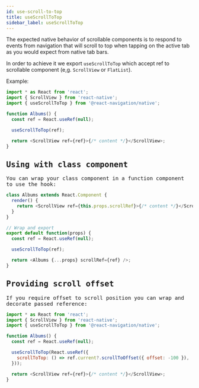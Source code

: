 ```yaml
---
id: use-scroll-to-top
title: useScrollToTop
sidebar_label: useScrollToTop
---
```


The expected native behavior of scrollable components is to respond to events from navigation that will scroll to top when tapping on the active tab as you would expect from native tab bars.

In order to achieve it we export `useScrollToTop` which accept ref to scrollable component (e,g. `ScrollView` or `FlatList`).

Example:

<samp id="use-scroll-to-top" />

```js
import * as React from 'react';
import { ScrollView } from 'react-native';
import { useScrollToTop } from '@react-navigation/native';

function Albums() {
  const ref = React.useRef(null);

  useScrollToTop(ref);

  return <ScrollView ref={ref}>{/* content */}</ScrollView>;
}
```

## Using with class component

You can wrap your class component in a function component to use the hook:

```js
class Albums extends React.Component {
  render() {
    return <ScrollView ref={this.props.scrollRef}>{/* content */}</ScrollView>;
  }
}

// Wrap and export
export default function(props) {
  const ref = React.useRef(null);

  useScrollToTop(ref);

  return <Albums {...props} scrollRef={ref} />;
}
```

## Providing scroll offset

If you require offset to scroll position you can wrap and decorate passed reference:

```js
import * as React from 'react';
import { ScrollView } from 'react-native';
import { useScrollToTop } from '@react-navigation/native';

function Albums() {
  const ref = React.useRef(null);

  useScrollToTop(React.useRef({
    scrollToTop: () => ref.current?.scrollToOffset({ offset: -100 }),
  }));

  return <ScrollView ref={ref}>{/* content */}</ScrollView>;
}

```
